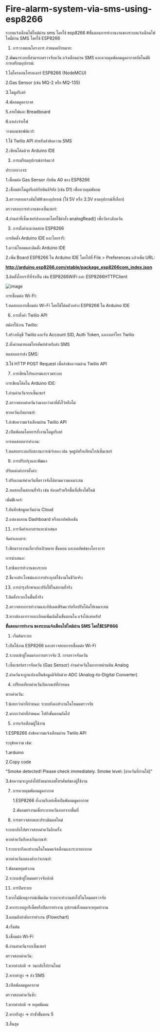 # Fire-alarm-system-via-sms-using-esp8266
ระบบแจ้งเตือนไฟไหม้ผ่าน sms โดยใช้ esp8266
#ขั้นตอนการทำงานงานของระบบแจ้งเตือนไฟไหม็ผ่าน SMS โดยใช้ ESP8266

1. การวางแผนโครงการ
  กำหนดเป้าหมาย:

2.พัฒนาระบบที่สามารถตรวจจับควัน แจ้งเตือนผ่าน SMS และควบคุมพัดลมดูดอากาศอัตโนมัติ
การเตรียมอุปกรณ์:

  1.ไมโครคอนโทรลเลอร์ ESP8266 (NodeMCU)
  
  2.Gas Sensor (เช่น MQ-2 หรือ MQ-135)
  
  3.โมดูลรีเลย์
  
  4.พัดลมดูดอากาศ
  
  5.สายไฟและ Breadboard
  
  6.แหล่งจ่ายไฟ
  
วางแผนซอฟต์แวร์:

  1.ใช้ Twilio API สำหรับส่งข้อความ SMS
  
  2.เขียนโค้ดด้วย Arduino IDE
  
  3. การเตรียมอุปกรณ์ฮาร์ดแวร์

ประกอบวงจร:

  1.เชื่อมต่อ Gas Sensor กับพิน A0 ของ ESP8266
  
  2.เชื่อมต่อโมดูลรีเลย์กับพินดิจิทัล (เช่น D1) เพื่อควบคุมพัดลม
  
  3.ตรวจสอบแรงดันไฟฟ้าของอุปกรณ์ (ใช้ 5V หรือ 3.3V ตามอุปกรณ์ที่เลือก)
  
ตรวจสอบการทำงานของเซ็นเซอร์:

  4.อ่านค่าที่เซ็นเซอร์ส่งออกมาโดยใช้คำสั่ง analogRead() เพื่อวัดระดับควัน
  
3. การตั้งค่าและทดสอบ ESP8266
 
การติดตั้ง Arduino IDE และไลบรารี:

  1.ดาวน์โหลดและติดตั้ง Arduino IDE
  
  2.เพิ่ม Board ESP8266 ใน Arduino IDE โดยไปที่ File > Preferences แล้วเพิ่ม URL:
  
**http://arduino.esp8266.com/stable/package_esp8266com_index.json**

  3.ติดตั้งไลบรารีที่จำเป็น เช่น ESP8266WiFi และ ESP8266HTTPClient
  
   ![image](https://github.com/worawut11/Fire-alarm-system-via-sms-using-esp8266/issues/1#issue-2731654148)
   
การเชื่อมต่อ Wi-Fi:

  1.ทดสอบการเชื่อมต่อ Wi-Fi โดยใช้โค้ดตัวอย่าง ESP8266 ใน Arduino IDE
  
6. การตั้งค่า Twilio API

 สมัครใช้งาน Twilio:

  1.สร้างบัญชี Twilio และรับ Account SID, Auth Token, และเบอร์โทร Twilio
  
  2.ตั้งค่าหมายเลขโทรศัพท์สำหรับส่ง SMS
  
   ทดสอบการส่ง SMS:
   
  3.ใช้ HTTP POST Request เพื่อส่งข้อความผ่าน Twilio API
  
7. การเขียนโปรแกรมและรวมระบบ

 การเขียนโค้ดใน Arduino IDE:
 
  1.อ่านค่าควันจากเซ็นเซอร์
  
  2.ตรวจสอบค่าควันว่ามากกว่าค่าที่ตั้งไว้หรือไม่
  
 หากควันเกินเกณฑ์:
 
  1.ส่งข้อความแจ้งเตือนผ่าน Twilio API
  
  2.เปิดพัดลมโดยการสั่งงานโมดูลรีเลย์
  
การทดสอบการทำงาน:

  1.ทดสอบระบบกับสถานการณ์จำลอง เช่น จุดธูปหรือเทียนใกล้เซ็นเซอร์
  
9. การปรับปรุงและพัฒนา
    
 ปรับแต่งค่าการตั้งค่า:
 
  1.ปรับเกณฑ์ค่าควันที่ตรวจจับได้ตามความเหมาะสม
  
  2.ทดสอบในสถานที่จริง เช่น ห้องครัวหรือพื้นที่เสี่ยงไฟไหม้
  
เพิ่มฟีเจอร์:

  1.บันทึกข้อมูลควันผ่าน Cloud
  
  2.แสดงผลบน Dashboard หรือแอปพลิเคชัน
  
11. การจัดทำเอกสารและนำเสนอ
    
 จัดทำเอกสาร:
 
  1.เขียนรายงานเกี่ยวกับเป้าหมาย ขั้นตอน และผลลัพธ์ของโครงการ
  
การนำเสนอ:

  1.สาธิตการทำงานของระบบ
  
  2.ชี้แจงประโยชน์และการประยุกต์ใช้งานในชีวิตจริง
  
13. การบำรุงรักษาและปรับใช้ในสถานที่จริง
    
  1.ติดตั้งระบบในพื้นที่จริง
  
  2.ตรวจสอบการทำงานและอัปเดตเฟิร์มแวร์หรือปรับโค้ดให้เหมาะสม
  
  3.หากต้องการรายละเอียดเพิ่มเติมในขั้นตอนใด แจ้งได้เลยครับ!











  

**ขั้นตอนการทำงาน ของระบบแจ้งเตือนไฟไหม้ผ่าน SMS โดยใช้ESP866**

1. เริ่มต้นระบบ
   
  1.เปิดใช้งาน ESP8266 และตรวจสอบการเชื่อมต่อ Wi-Fi
  
  2.ระบบเข้าสู่โหมดรอการตรวจจับ
3. การตรวจจับควัน

  1.เซ็นเซอร์ตรวจจับควัน (Gas Sensor) อ่านค่าควันในอากาศผ่านพิน Analog
  
  2.ค่าควันจะถูกแปลงเป็นข้อมูลดิจิทัลด้วย ADC (Analog-to-Digital Converter)
  
4. เปรียบเทียบค่าควันกับเกณฑ์ที่กำหนด

หากค่าควัน:

  1.น้อยกว่าค่าที่กำหนด: ระบบยังคงทำงานในโหมดตรวจจับ

  2.มากกว่าค่าที่กำหนด: ไปยังขั้นตอนถัดไป

5. การแจ้งเตือนผู้ใช้งาน
   
  1.ESP8266 ส่งข้อความแจ้งเตือนผ่าน Twilio API

ระบุข้อความ เช่น:

  1.arduino

  2.Copy code  

  "Smoke detected! Please check immediately. Smoke level: [ค่าควันที่อ่านได้]"

   3.ข้อความจะถูกส่งไปยังหมายเลขโทรศัพท์ของผู้ใช้งาน

7. การควบคุมพัดลมดูดอากาศ
   
    1.ESP8266 สั่งงานรีเลย์เพื่อเปิดพัดลมดูดอากาศ
   
    2.พัดลมทำงานเพื่อระบายควันออกจากพื้นที่
   
9. การตรวจสอบและประเมินผลใหม่
    
ระบบกลับไปตรวจสอบค่าควันอีกครั้ง:

หากค่าควันยังคงเกินเกณฑ์:

  1.ระบบจะยังคงทำงานในโหมดแจ้งเตือนและระบายอากาศ
  
หากค่าควันลดลงต่ำกว่าเกณฑ์:

  1.พัดลมหยุดทำงาน

  2.ระบบเข้าสู่โหมดตรวจจับปกติ

11. การปิดระบบ
    
  1.หากไม่มีเหตุการณ์เพิ่มเติม ระบบจะทำงานต่อไปในโหมดตรวจจับ
  
  2.หากระบบถูกรีเซ็ตหรือปิดการทำงาน อุปกรณ์ทั้งหมดจะหยุดทำงาน
  
  3.แผนผังลำดับการทำงาน (Flowchart)

  4.เริ่มต้น
  
  5.เชื่อมต่อ Wi-Fi
  
  6.อ่านค่าควันจากเซ็นเซอร์
  
ตรวจสอบค่าควัน:

  1.หากค่าปกติ → วนกลับไปอ่านใหม่
  
  2.หากค่าสูง → ส่ง SMS
  
  3.เปิดพัดลมดูดอากาศ
  
ตรวจสอบค่าควันซ้ำ:

  1.หากค่าปกติ → หยุดพัดลม
  
  2.หากยังสูง → ทำซ้ำขั้นตอน 5  
  
  3.สิ้นสุด







